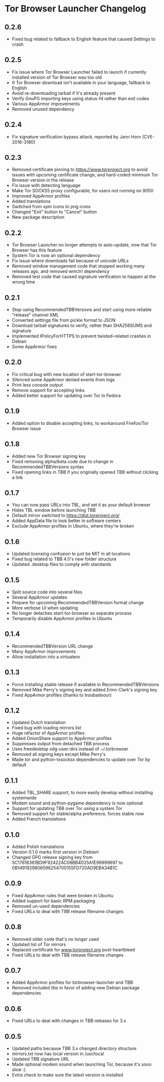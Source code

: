 # Tor Browser Launcher Changelog

## 0.2.6

* Fixed bug related to fallback to English feature that caused Settings to crash

## 0.2.5

* Fix issue where Tor Browser Launcher failed to launch if currently installed version of Tor Browser was too old
* If Tor Browser download isn't available in your language, fallback to English
* Avoid re-downloading tarball if it's already present
* Verify GnuPG importing keys using status-fd rather than exit codes
* Various AppArmor improvements
* Removed unused dependency

## 0.2.4

* Fix signature verification bypass attack, reported by Jann Horn (CVE-2016-3180)

## 0.2.3

* Removed certificate pinning to https://www.torproject.org to avoid issues with upcoming certificate change, and hard-coded minimum Tor Browser version in the release
* Fix issue with detecting language
* Make Tor SOCKS5 proxy configurable, for users not running on 9050
* Improved AppArmor profiles
* Added translations
* Switched from xpm icons to png icons
* Changed "Exit" button to "Cancel" button
* New package description

## 0.2.2

* Tor Browser Launcher no longer attempts to auto-update, now that Tor Browser has this feature
* System Tor is now an optional dependency
* Fix issue where downloads fail because of unicode URLs
* Removed window management code that stopped working many releases ago, and removed wmctrl dependency
* Removed test code that caused signature verification to happen at the wrong time

## 0.2.1

* Stop using RecommendedTBBVersions and start using more reliable "release" channel XML
* Converted settings file from pickle format to JSON
* Download tarball signatures to verify, rather than SHA256SUMS and signature
* Implemented IPolicyForHTTPS to prevent twisted-related crashes in Debian
* Some AppArmor fixes

## 0.2.0

* Fix critical bug with new location of start-tor-browser
* Silenced some AppArmor denied events from logs
* Print less console output
* Remove support for accepting links
* Added better support for updating over Tor in Fedora

## 0.1.9

* Added option to disable accepting links, to workaround Firefox/Tor Browser issue

## 0.1.8

* Added new Tor Browser signing key
* Fixed removing alpha/beta code due to change in RecommendedTBBVersions syntax
* Fixed opening links in TBB if you originally opened TBB without clicking a link


## 0.1.7

* You can now pass URLs into TBL, and set it as your default browser
* Hides TBL window before launching TBB
* Default mirror switched to https://dist.torproject.org/
* Added AppData file to look better in software centers
* Exclude AppArmor profiles in Ubuntu, where they're broken

## 0.1.6

* Updated licensing confusion to just be MIT in all locations
* Fixed bug related to TBB 4.0's new folder structure
* Updated .desktop files to comply with standards

## 0.1.5

* Split source code into several files
* Several AppArmor updates
* Prepare for upcoming RecommendedTBBVersion format change
* More verbose UI when updating
* No longer detaches start-tor-browser as separate process
* Temporarily disable AppArmor profiles in Ubuntu

## 0.1.4

* RecommendedTBBVersion URL change
* Many AppArmor improvements
* Allow installation into a virtualenv

## 0.1.3

* Force installing stable release if available in RecommendedTBBVersions
* Removed Mike Perry's signing key and added Erinn Clark's signing key
* Fixed AppArmor profiles (thanks to troubadoour)

## 0.1.2

* Updated Dutch translation
* Fixed bug with loading mirrors list
* Huge refactor of AppArmor profiles
* Added OnionShare support to AppArmor profiles
* Suppresses output from detached TBB process
* Uses freedesktop xdg-user-dirs instead of ~/.torbrowser
* Removed all signing keys except Mike Perry's
* Made tor and python-txsocksx dependencies to update over Tor by default

## 0.1.1

* Added TBL_SHARE support, to more easily develop without installing systemwide
* Modem sound and python-pygame dependency is now optional
* Support for updating TBB over Tor using a system Tor
* Removed support for stable/alpha preference, forces stable now
* Added French translations

## 0.1.0

* Added Polish translations
* Version 0.1.0 marks first version in Debian!
* Changed GPG release signing key
  from 5C17616361BD9F92422AC08BB4D25A1E99999697
  to 0B1491929806596254700155FD720AD9EBA34B1C

## 0.0.9

* Fixed AppArmor rules that were broken in Ubuntu
* Added support for basic RPM packaging
* Removed un-used dependencies
* Fixed URLs to deal with TBB release filename changes

## 0.0.8

* Removed older code that's no longer used
* Updated list of Tor mirrors
* Replaced certificate for www.torproject.org post-heartbleed
* Fixed URLs to deal with TBB release filename changes

## 0.0.7

* Added AppArmor profiles for torbrowser-launcher and TBB
* Removed included libs in favor of adding new Debian package dependencies

## 0.0.6

* Fixed URLs to deal with changes in TBB releases for 3.x

## 0.0.5

* Updated paths because TBB 3.x changed directory structure
* mirrors.txt now has local version in /usr/local
* Updated TBB signature URL
* Made optional modem sound when launching Tor, because it's sooo slow :)
* Extra check to make sure the latest version is installed

